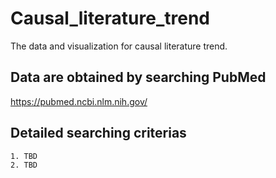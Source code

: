 # Causal_literature_trend
The data and visualization for causal literature trend.

## Data are obtained by searching PubMed

 https://pubmed.ncbi.nlm.nih.gov/

 ## Detailed searching criterias

    1. TBD 
    2. TBD